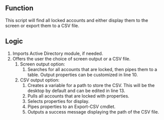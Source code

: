 ## Function

This script will find all locked accounts and either display them to the screen or export them to a CSV file.

## Logic

1. Imports Active Directory module, if needed.
2. Offers the user the choice of screen output or a CSV file.
    1. Screen output option:
        1. Searches for all accounts that are locked, then pipes them to a table. Output properties can be customized in line 10.
    1. CSV output option:
        1. Creates a variable for a path to store the CSV. This will be the desktop by default and can be edited in line 13.
        2. Pulls all accounts that are locked with properties.
        3. Selects properties for display.
        4. Pipes properties to an Export-CSV cmdlet.
        5. Outputs a success message displaying the path of the CSV file.
